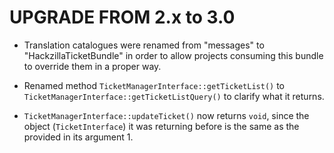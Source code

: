 UPGRADE FROM 2.x to 3.0
=======================

 * Translation catalogues were renamed from "messages" to "HackzillaTicketBundle"
   in order to allow projects consuming this bundle to override them in a proper
   way.

 * Renamed method `TicketManagerInterface::getTicketList()` to `TicketManagerInterface::getTicketListQuery()`
   to clarify what it returns.

 * `TicketManagerInterface::updateTicket()` now returns `void`, since the object
   (`TicketInterface`) it was returning before is the same as the provided in its
   argument 1.
